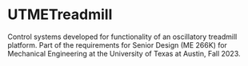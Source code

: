 # UTMETreadmill
Control systems developed for functionality of an oscillatory treadmill platform. Part of the requirements for Senior Design (ME 266K) for Mechanical Engineering at the University of Texas at Austin, Fall 2023.
